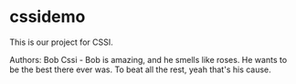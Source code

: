# cssidemo
This is our project for CSSI.

Authors:
Bob Cssi - Bob is amazing, and he smells like roses.  He wants to be the best there ever was.  To beat all the rest, yeah that's his cause.
